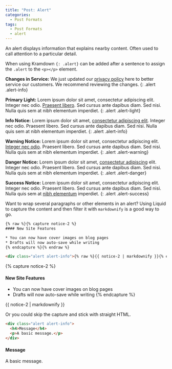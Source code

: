 ```yaml
---
title: "Post: Alert"
categories:
  - Post Formats
tags:
  - Post Formats
  - alert
---
```


An alert displays information that explains nearby content. Often used to call attention to a particular detail.

When using Kramdown `{: .alert}` can be added after a sentence to assign the `.alert` to the `<p></p>` element. 

**Changes in Service:** We just updated our [privacy policy](#) here to better service our customers. We recommend reviewing the changes.
{: .alert .alert-info}

**Primary Light:** Lorem ipsum dolor sit amet, consectetur adipiscing elit. Integer nec odio. [Praesent libero](#). Sed cursus ante dapibus diam. Sed nisi. Nulla quis sem at nibh elementum imperdiet.
{: .alert .alert-light}

**Info Notice:** Lorem ipsum dolor sit amet, [consectetur adipiscing elit](#). Integer nec odio. Praesent libero. Sed cursus ante dapibus diam. Sed nisi. Nulla quis sem at nibh elementum imperdiet.
{: .alert .alert-info}

**Warning Notice:** Lorem ipsum dolor sit amet, consectetur adipiscing elit. [Integer nec odio](#). Praesent libero. Sed cursus ante dapibus diam. Sed nisi. Nulla quis sem at nibh elementum imperdiet.
{: .alert .alert-warning}

**Danger Notice:** Lorem ipsum dolor sit amet, [consectetur adipiscing](#) elit. Integer nec odio. Praesent libero. Sed cursus ante dapibus diam. Sed nisi. Nulla quis sem at nibh elementum imperdiet.
{: .alert .alert-danger}

**Success Notice:** Lorem ipsum dolor sit amet, consectetur adipiscing elit. Integer nec odio. Praesent libero. Sed cursus ante dapibus diam. Sed nisi. Nulla quis sem at [nibh elementum](#) imperdiet.
{: .alert .alert-success}

Want to wrap several paragraphs or other elements in an alert? Using Liquid to capture the content and then filter it with `markdownify` is a good way to go.

```html
{% raw %}{% capture notice-2 %}
#### New Site Features

* You can now have cover images on blog pages
* Drafts will now auto-save while writing
{% endcapture %}{% endraw %}

<div class="alert alert-info">{% raw %}{{ notice-2 | markdownify }}{% endraw %}</div>
```

{% capture notice-2 %}
#### New Site Features

* You can now have cover images on blog pages
* Drafts will now auto-save while writing
{% endcapture %}

<div class="alert alert-info">
  {{ notice-2 | markdownify }}
</div>

Or you could skip the capture and stick with straight HTML.

```html
<div class="alert alert-info">
  <h4>Message</h4>
  <p>A basic message.</p>
</div>
```

<div class="alert alert-info">
  <h4>Message</h4>
  <p>A basic message.</p>
</div>